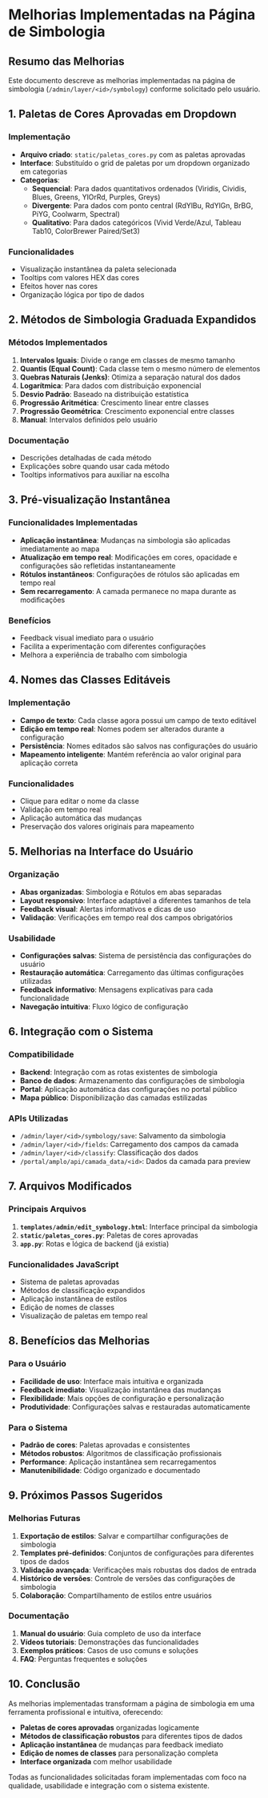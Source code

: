 # Melhorias Implementadas na Página de Simbologia

## Resumo das Melhorias

Este documento descreve as melhorias implementadas na página de simbologia (`/admin/layer/<id>/symbology`) conforme solicitado pelo usuário.

## 1. Paletas de Cores Aprovadas em Dropdown

### Implementação
- **Arquivo criado**: `static/paletas_cores.py` com as paletas aprovadas
- **Interface**: Substituído o grid de paletas por um dropdown organizado em categorias
- **Categorias**:
  - **Sequencial**: Para dados quantitativos ordenados (Viridis, Cividis, Blues, Greens, YlOrRd, Purples, Greys)
  - **Divergente**: Para dados com ponto central (RdYlBu, RdYlGn, BrBG, PiYG, Coolwarm, Spectral)
  - **Qualitativo**: Para dados categóricos (Vivid Verde/Azul, Tableau Tab10, ColorBrewer Paired/Set3)

### Funcionalidades
- Visualização instantânea da paleta selecionada
- Tooltips com valores HEX das cores
- Efeitos hover nas cores
- Organização lógica por tipo de dados

## 2. Métodos de Simbologia Graduada Expandidos

### Métodos Implementados
1. **Intervalos Iguais**: Divide o range em classes de mesmo tamanho
2. **Quantis (Equal Count)**: Cada classe tem o mesmo número de elementos
3. **Quebras Naturais (Jenks)**: Otimiza a separação natural dos dados
4. **Logarítmica**: Para dados com distribuição exponencial
5. **Desvio Padrão**: Baseado na distribuição estatística
6. **Progressão Aritmética**: Crescimento linear entre classes
7. **Progressão Geométrica**: Crescimento exponencial entre classes
8. **Manual**: Intervalos definidos pelo usuário

### Documentação
- Descrições detalhadas de cada método
- Explicações sobre quando usar cada método
- Tooltips informativos para auxiliar na escolha

## 3. Pré-visualização Instantânea

### Funcionalidades Implementadas
- **Aplicação instantânea**: Mudanças na simbologia são aplicadas imediatamente ao mapa
- **Atualização em tempo real**: Modificações em cores, opacidade e configurações são refletidas instantaneamente
- **Rótulos instantâneos**: Configurações de rótulos são aplicadas em tempo real
- **Sem recarregamento**: A camada permanece no mapa durante as modificações

### Benefícios
- Feedback visual imediato para o usuário
- Facilita a experimentação com diferentes configurações
- Melhora a experiência de trabalho com simbologia

## 4. Nomes das Classes Editáveis

### Implementação
- **Campo de texto**: Cada classe agora possui um campo de texto editável
- **Edição em tempo real**: Nomes podem ser alterados durante a configuração
- **Persistência**: Nomes editados são salvos nas configurações do usuário
- **Mapeamento inteligente**: Mantém referência ao valor original para aplicação correta

### Funcionalidades
- Clique para editar o nome da classe
- Validação em tempo real
- Aplicação automática das mudanças
- Preservação dos valores originais para mapeamento

## 5. Melhorias na Interface do Usuário

### Organização
- **Abas organizadas**: Simbologia e Rótulos em abas separadas
- **Layout responsivo**: Interface adaptável a diferentes tamanhos de tela
- **Feedback visual**: Alertas informativos e dicas de uso
- **Validação**: Verificações em tempo real dos campos obrigatórios

### Usabilidade
- **Configurações salvas**: Sistema de persistência das configurações do usuário
- **Restauração automática**: Carregamento das últimas configurações utilizadas
- **Feedback informativo**: Mensagens explicativas para cada funcionalidade
- **Navegação intuitiva**: Fluxo lógico de configuração

## 6. Integração com o Sistema

### Compatibilidade
- **Backend**: Integração com as rotas existentes de simbologia
- **Banco de dados**: Armazenamento das configurações de simbologia
- **Portal**: Aplicação automática das configurações no portal público
- **Mapa público**: Disponibilização das camadas estilizadas

### APIs Utilizadas
- `/admin/layer/<id>/symbology/save`: Salvamento da simbologia
- `/admin/layer/<id>/fields`: Carregamento dos campos da camada
- `/admin/layer/<id>/classify`: Classificação dos dados
- `/portal/amplo/api/camada_data/<id>`: Dados da camada para preview

## 7. Arquivos Modificados

### Principais Arquivos
1. **`templates/admin/edit_symbology.html`**: Interface principal da simbologia
2. **`static/paletas_cores.py`**: Paletas de cores aprovadas
3. **`app.py`**: Rotas e lógica de backend (já existia)

### Funcionalidades JavaScript
- Sistema de paletas aprovadas
- Métodos de classificação expandidos
- Aplicação instantânea de estilos
- Edição de nomes de classes
- Visualização de paletas em tempo real

## 8. Benefícios das Melhorias

### Para o Usuário
- **Facilidade de uso**: Interface mais intuitiva e organizada
- **Feedback imediato**: Visualização instantânea das mudanças
- **Flexibilidade**: Mais opções de configuração e personalização
- **Produtividade**: Configurações salvas e restauradas automaticamente

### Para o Sistema
- **Padrão de cores**: Paletas aprovadas e consistentes
- **Métodos robustos**: Algoritmos de classificação profissionais
- **Performance**: Aplicação instantânea sem recarregamentos
- **Manutenibilidade**: Código organizado e documentado

## 9. Próximos Passos Sugeridos

### Melhorias Futuras
1. **Exportação de estilos**: Salvar e compartilhar configurações de simbologia
2. **Templates pré-definidos**: Conjuntos de configurações para diferentes tipos de dados
3. **Validação avançada**: Verificações mais robustas dos dados de entrada
4. **Histórico de versões**: Controle de versões das configurações de simbologia
5. **Colaboração**: Compartilhamento de estilos entre usuários

### Documentação
1. **Manual do usuário**: Guia completo de uso da interface
2. **Vídeos tutoriais**: Demonstrações das funcionalidades
3. **Exemplos práticos**: Casos de uso comuns e soluções
4. **FAQ**: Perguntas frequentes e soluções

## 10. Conclusão

As melhorias implementadas transformam a página de simbologia em uma ferramenta profissional e intuitiva, oferecendo:

- **Paletas de cores aprovadas** organizadas logicamente
- **Métodos de classificação robustos** para diferentes tipos de dados
- **Aplicação instantânea** de mudanças para feedback imediato
- **Edição de nomes de classes** para personalização completa
- **Interface organizada** com melhor usabilidade

Todas as funcionalidades solicitadas foram implementadas com foco na qualidade, usabilidade e integração com o sistema existente.
